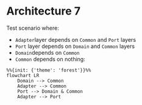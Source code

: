# Architecture 7

Test scenario where:
- `Adapter`layer depends on `Common` and `Port` layers
- `Port` layer depends on `Domain` and `Common` layers 
- `Domain`depends on `Common`
- `Common` depends on nothing:

```mermaid
%%{init: {'theme': 'forest'}}%%
flowchart LR
    Domain --> Common
    Adapter --> Common
    Port --> Domain & Common
    Adapter --> Port
```
